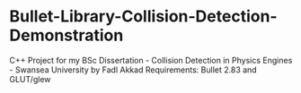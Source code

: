 # Bullet-Library-Collision-Detection-Demonstration
C++ Project for my BSc Dissertation - Collision Detection in Physics Engines - Swansea University by Fadl Akkad
Requirements: Bullet 2.83 and GLUT/glew
